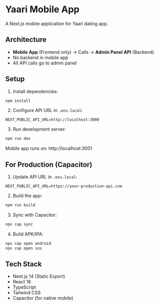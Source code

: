 # Yaari Mobile App

A Next.js mobile application for Yaari dating app.

## Architecture

- **Mobile App** (Frontend only) → Calls → **Admin Panel API** (Backend)
- No backend in mobile app
- All API calls go to admin panel

## Setup

1. Install dependencies:
```bash
npm install
```

2. Configure API URL in `.env.local`:
```
NEXT_PUBLIC_API_URL=http://localhost:3000
```

3. Run development server:
```bash
npm run dev
```

Mobile app runs on: http://localhost:3001

## For Production (Capacitor)

1. Update API URL in `.env.local`:
```
NEXT_PUBLIC_API_URL=https://your-production-api.com
```

2. Build the app:
```bash
npm run build
```

3. Sync with Capacitor:
```bash
npx cap sync
```

4. Build APK/IPA:
```bash
npx cap open android
npx cap open ios
```

## Tech Stack

- Next.js 14 (Static Export)
- React 18
- TypeScript
- Tailwind CSS
- Capacitor (for native mobile)
